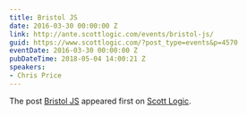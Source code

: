 ```yaml
---
title: Bristol JS
date: 2016-03-30 00:00:00 Z
link: http://ante.scottlogic.com/events/bristol-js/
guid: https://www.scottlogic.com/?post_type=events&p=4570
eventDate: 2016-03-30 00:00:00 Z
pubDateTime: 2018-05-04 14:00:21 Z
speakers:
- Chris Price
---
```


<p>The post <a rel="nofollow" href="http://ante.scottlogic.com/events/bristol-js/">Bristol JS</a> appeared first on <a rel="nofollow" href="http://ante.scottlogic.com">Scott Logic</a>.</p>